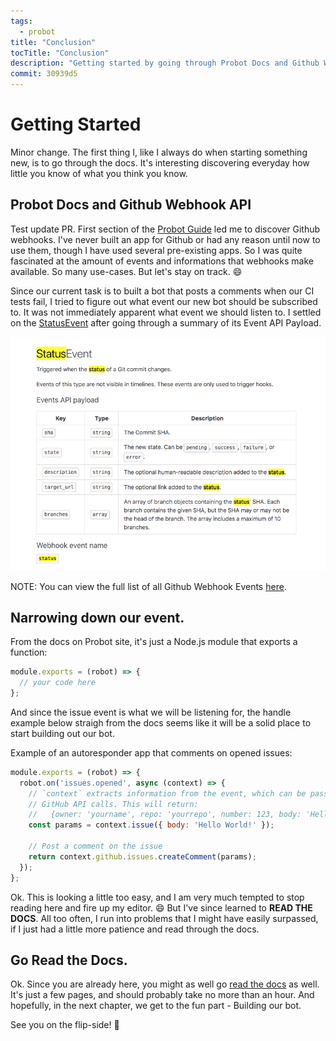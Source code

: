 ```yaml
---
tags:
  - probot
title: "Conclusion"
tocTitle: "Conclusion"
description: "Getting started by going through Probot Docs and Github Webhook API"
commit: 30939d5
---
```


# Getting Started

Minor change. The first thing I, like I always do when starting something new, is to go through the docs. It's interesting discovering everyday how little you know of what you think you know.

## Probot Docs and Github Webhook API

Test update PR. First section of the [Probot Guide](https://probot.github.io/docs/hello-world/) led me to discover Github webhooks. I've never built an app for Github or had any reason until now to use them, though I have used several pre-existing apps. So I was quite fascinated at the amount of events and informations that webhooks make available. So many use-cases. But let's stay on track. :smile:

Since our current task is to built a bot that posts a comments when our CI tests fail, I tried to figure out what event our new bot should be subscribed to. It was not immediately apparent what event we should listen to. I settled on the [StatusEvent](https://developer.github.com/v3/activity/events/types/#statusevent) after going through a summary of its Event API Payload.

![Github Webhook StatusEvent](/images/probot-01-getting-started-github-webhook.png)

<div class="aside">
  NOTE: You can view the full list of all Github Webhook Events <a href="https://developer.github.com/webhooks/#events">here</a>.
</div>

## Narrowing down our event.

From the docs on Probot site, it's just a Node.js module that exports a function:

```js
module.exports = (robot) => {
  // your code here
};
```

And since the issue event is what we will be listening for, the handle example below straigh from the docs seems like it will be a solid place to start building out our bot.

<div class="aside">
  Example of an autoresponder app that comments on opened issues:
</div>

```js
module.exports = (robot) => {
  robot.on('issues.opened', async (context) => {
    // `context` extracts information from the event, which can be passed to
    // GitHub API calls. This will return:
    //   {owner: 'yourname', repo: 'yourrepo', number: 123, body: 'Hello World!}
    const params = context.issue({ body: 'Hello World!' });

    // Post a comment on the issue
    return context.github.issues.createComment(params);
  });
};
```

Ok. This is looking a little too easy, and I am very much tempted to stop reading here and fire up my editor. :smile: But I've since learned to **READ THE DOCS**. All too often, I run into problems that I might have easily surpassed, if I just had a little more patience and read through the docs.

## Go Read the Docs.

Ok. Since you are already here, you might as well go [read the docs](https://probot.github.io/docs/hello-world/) as well. It's just a few pages, and should probably take no more than an hour. And hopefully, in the next chapter, we get to the fun part - Building our bot.

<div>
  See you on the flip-side! <span>🎉<span>
</div>
